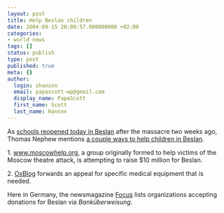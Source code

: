 ```yaml
---
layout: post
title: Help Beslan children
date: 2004-09-15 20:09:57.000000000 +02:00
categories:
- world news
tags: []
status: publish
type: post
published: true
meta: {}
author:
  login: shanson
  email: papascott-wp@gmail.com
  display_name: PapaScott
  first_name: Scott
  last_name: Hanson
---
```

<p>As <a href="http://news.scotsman.com/latest.cfm?id=3501484" title="Scotsman.com News: Police Guard as Beslan's Children Return to School">schools reopened today in Beslan</a> after the massacre two weeks ago, Thomas Nephew mentions <a href="http://pages.prodigy.net/thomasn528/blog/2004_09_12_newsarcv.html#109526652339568820" title="newsrack blog">a couple ways to help children in Beslan</a>.  </p>
<p>1. <a href="http://www.moscowhelp.org/donate.htm" title="Help Beslan children">www.moscowhelp.org</a>, a group originally formed to help victims of the Moscow theatre attack, is attempting to raise $10 million for Beslan.</p>
<p>2. <a href="http://oxblog.blogspot.com/2004_09_12_oxblog_archive.html#109524686354768401">OxBlog</a> forwards an appeal for specific medical equipment that is needed.</p>
<p>Here in Germany, the newsmagazine <a href="http://focus.msn.de/hps/fol/newsausgabe/newsausgabe.htm?id=6349" title="Hier können Sie spenden! - Ausland - Politik - FOCUS Online">Focus</a> lists organizations accepting donations for Beslan via <em>Banküberweisung</em>.</p>
